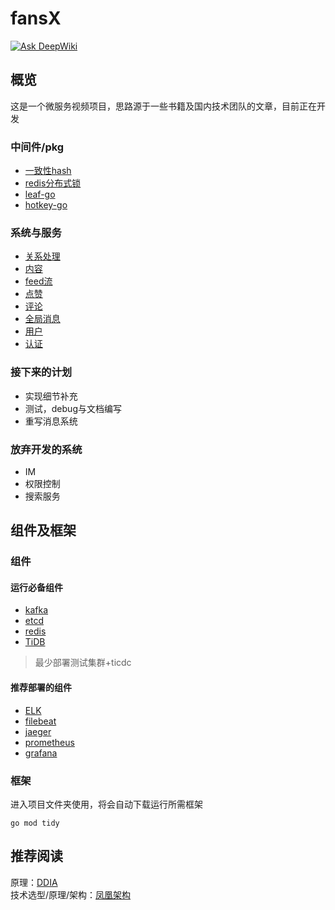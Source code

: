 # fansX
[![Ask DeepWiki](https://deepwiki.com/badge.svg)](https://deepwiki.com/1jian10/fansX)
## 概览
这是一个微服务视频项目，思路源于一些书籍及国内技术团队的文章，目前正在开发
### 中间件/pkg
- [一致性hash](pkg/consistenthash/README.md) 
- [redis分布式锁](pkg/sync/README.md) 
- [leaf-go](pkg/leaf-go/README.md)
- [hotkey-go](pkg/hotkey-go/README.md)
### 系统与服务
- [关系处理](services/relation/README.md)
- [内容](services/content/README.md)
- [feed流](services/feed/README.md)
- [点赞](services/like/README.md)
- [评论](services/comment/README.md)
- [全局消息](services/pusher/README.md)
- [用户](services/user/README.md)
- [认证](services/auth/README.md)

### 接下来的计划
- 实现细节补充  
- 测试，debug与文档编写
- 重写消息系统
### 放弃开发的系统
- IM
- 权限控制
- 搜索服务

## 组件及框架
### 组件
#### 运行必备组件
- [kafka](https://kafka.apache.org/)
- [etcd](https://etcd.io/)
- [redis](https://github.com/redis/redis)
- [TiDB](https://docs.pingcap.com/zh/)
> 最少部署测试集群+ticdc
#### 推荐部署的组件
- [ELK](https://www.elastic.co/)
- [filebeat](https://www.elastic.co/cn/beats/filebeat)
- [jaeger](https://jaeger.golang.ac.cn/)
- [prometheus](https://prometheus.ac.cn/)
- [grafana](https://grafana.com/)
### 框架
进入项目文件夹使用，将会自动下载运行所需框架
```shell
go mod tidy
```

## 推荐阅读
原理：[DDIA](https://book.douban.com/subject/30329536/)  
技术选型/原理/架构：[凤凰架构](https://book.douban.com/subject/35492898/)
